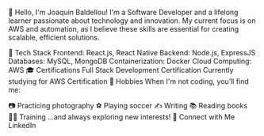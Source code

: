👋 Hello, I'm Joaquin Baldellou!
I'm a Software Developer and a lifelong learner passionate about technology and innovation. My current focus is on AWS and automation, as I believe these skills are essential for creating scalable, efficient solutions.

🚀 Tech Stack
Frontend: React.js, React Native
Backend: Node.js, ExpressJS
Databases: MySQL, MongoDB
Containerization: Docker
Cloud Computing: AWS
🎓 Certifications
Full Stack Development Certification
Currently studying for AWS Certification
🌟 Hobbies
When I'm not coding, you’ll find me:

📷 Practicing photography
⚽ Playing soccer
✍️ Writing
📚 Reading books
🏋️‍♂️ Training
...and always exploring new interests!
🔗 Connect with Me
LinkedIn

